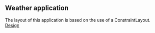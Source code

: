 ## Weather application

The layout of this application is based on the use of a ConstraintLayout. [Design](constraint-layout.png)

